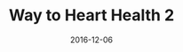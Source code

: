 ---
title: Way to Heart Health 2
articlename: >-
  Physician attitudes toward participating in a financial incentive program for LDL reduction are associated with patient outcomes
date: 2016-12-06
summary: >-
  In primary care practices, shared financial incentives for physicians and patients, but not incentives to physicians or patients alone, resulted in a statistically significant difference in reduction of LDL-C levels at 12 months. This reduction was modest, however, and further information is needed to understand whether this approach represents good value
authors: >-
  Tianyu Liu, David A.Asch, Kevin G.Volpp, Jingsan Zhu, Wenli Wang, Andrea B.Troxel, Aderinola Adejare, Darra D.Finnerty, Karen Hoffer, Judy A.Shea
source: 'http://www.sciencedirect.com/science/article/pii/S221307641630001X'
---